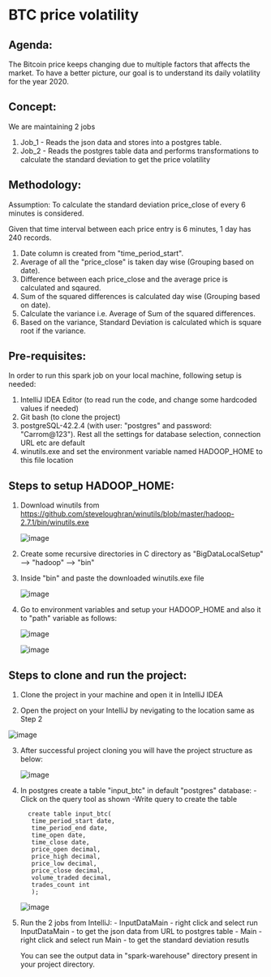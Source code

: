 BTC price volatility
====================

Agenda:
-------
The Bitcoin price keeps changing due to multiple factors that affects the market. 
To have a better picture, our goal is to understand its daily volatility for the year 2020.

Concept:
--------
We are maintaining 2 jobs
1. Job_1 - Reads the json data and stores into a postgres table.
2. Job_2 - Reads the postgres table data and performs transformations to calculate the standard deviation to get the price volatility

Methodology:
-----------
Assumption: To calculate the standard deviation price_close of every 6 minutes is considered.


Given that time interval between each price entry is 6 minutes, 1 day has 240 records.
1. Date column is created from "time_period_start".
2. Average of all the "price_close" is taken day wise (Grouping based on date).
3. Difference between each price_close and the average price is calculated and sqaured.
4. Sum of the squared differences is calculated day wise (Grouping based on date).
5. Calculate the variance i.e. Average of Sum of the squared differences.
6. Based on the variance, Standard Deviation is calculated which is square root if the variance.

Pre-requisites:
--------------
In order to run this spark job on your local machine, following setup is needed:
1. IntelliJ IDEA Editor (to read run the code, and change some hardcoded values if needed)
2. Git bash (to clone the project)
3. postgreSQL-42.2.4 (with user: "postgres" and password: "Carrom@123"). 
     Rest all the settings for database selection, connection URL etc are default
4. winutils.exe and set the environment variable named HADOOP_HOME to this file location
  

Steps to setup HADOOP_HOME:
---------------------------
1. Download winutils from https://github.com/steveloughran/winutils/blob/master/hadoop-2.7.1/bin/winutils.exe
   
   ![image](https://user-images.githubusercontent.com/13486101/125194098-68a6b300-e26d-11eb-9d88-353c12ef3790.png)
   
2. Create some recursive directories in C directory as  "BigDataLocalSetup" --> "hadoop" --> "bin"
3. Inside "bin" and paste the downloaded winutils.exe file
     
     ![image](https://user-images.githubusercontent.com/13486101/125194290-38134900-e26e-11eb-9899-34771695fcb1.png)
     
4. Go to environment variables and setup your HADOOP_HOME and also it to "path" variable as follows:
     
      ![image](https://user-images.githubusercontent.com/13486101/125194476-19618200-e26f-11eb-9ee6-5a6353668f01.png)
      
      ![image](https://user-images.githubusercontent.com/13486101/125194612-af95a800-e26f-11eb-8fc2-cd251aaeacdb.png)
      


Steps to clone and run the project:
-----------------------------------
1. Clone the project in your machine and open it in IntelliJ IDEA

2. Open the project on your IntelliJ by nevigating to the location same as Step 2

  ![image](https://user-images.githubusercontent.com/13486101/125193216-ef0cc600-e268-11eb-8883-4ba3fb698e82.png) 

3. After successful project cloning you will have the project structure as below:

     ![image](https://user-images.githubusercontent.com/13486101/125193351-97bb2580-e269-11eb-89d9-4e60e2c9684d.png)

4. In postgres create a table "input_btc" in default "postgres" database:
       -Click on the query tool as shown 
       -Write query to create the table 
         
         create table input_btc(
          time_period_start date,
          time_period_end date,
          time_open date,
          time_close date,
          price_open decimal,
          price_high decimal,
          price_low decimal,
          price_close decimal,
          volume_traded decimal,
          trades_count int
          );

    ![image](https://user-images.githubusercontent.com/13486101/125195433-3730e600-e273-11eb-87f2-46f7fff97542.png)

    
5. Run the 2 jobs from IntelliJ:
       - InputDataMain - right click and select run InputDataMain - to get the json data from URL to postgres table
       - Main  - right click and select run Main - to get the standard deviation resutls


   You can see the output data in "spark-warehouse" directory present in your project directory.
